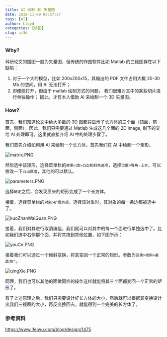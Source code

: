 ```yaml
---
title: AI 绘制 3D 矢量图
date: 2018-11-09 08:57:57
tags: [AI]
author: Lloyd
categories: [绘图]
slug: ai3d
---
```


### Why?
科研论文的插图一般为矢量图，但传统的作图软件比如 Matlab 的三维图存在以下缺陷：
1. 对于一个大的模型，比如 200x200x15，其输出的 PDF 文件占用大概 20-30 Mb 的空间，用 AI 无法打开；
2. 即便能打开，但由于 matlab 绘制方式的问题， 我们很难对其中的某些切片进行单独操作；
因此，才有本人借助 AI 来绘制一个 3D 矢量图。

### How?
首先，我们知道论文中绝大多数的 3D 图都只显示了长方体的三个面（顶面，前面，侧面）。因此，我们只需要通过 Matlab 生成这几个面的 2D image, 剩下的交给 AI 
处理即可。这里就直接介绍 AI 中的处理步骤了。

我们首先介绍如何用 AI 来绘制一个长方体。首先我们在 AI 中绘制一个矩形。

![matrix.PNG](https://upload-images.jianshu.io/upload_images/1703880-ff4c3edd717eada6.PNG?imageMogr2/auto-orient/strip%7CimageView2/2/w/1240)

然后选中该矩形，选择菜单栏的`效果>3D>凸出和斜角选项`，选择`位置>等角-上方`，可以
修改一下`凸出厚度`，其他的可以默认。

![parameters.PNG](https://upload-images.jianshu.io/upload_images/1703880-98a6037dbda710d9.PNG?imageMogr2/auto-orient/strip%7CimageView2/2/w/1240)

选择`确定`之后，会发现原来的矩形变成了一个长方体。

接着，选择菜单栏的`对象>扩展外观`，选择该对象时，其对象的每一条边都被选中了。

![kuoZhanWaiGuan.PNG](https://upload-images.jianshu.io/upload_images/1703880-f3dd41c91a885c0a.PNG?imageMogr2/auto-orient/strip%7CimageView2/2/w/1240)

接着，我们对其进行取消编组，我们就可以对其中的每一个面进行单独选中了。比如我们选中右侧那个面，并将其拖到其他位置，如下图所示：

![youCe.PNG](https://upload-images.jianshu.io/upload_images/1703880-50e32e1d02352f04.PNG?imageMogr2/auto-orient/strip%7CimageView2/2/w/1240)

接着我们可以通过一个倾斜变换，将其变回一个正常的矩形。参数为`变换>倾斜>垂直30°`。

![qingXie.PNG](https://upload-images.jianshu.io/upload_images/1703880-cd2a1c830f2f7a0e.PNG?imageMogr2/auto-orient/strip%7CimageView2/2/w/1240)

同理，我们也可以其他的面做同样的操作这样就能将其三个面都变回一个正常的矩形了。

有了上述原理之后，我们只需要设计好长方体的大小，然后就可以根据其变换设计出我们三视图的大小，再反变换回去，就能得到一个完美的长方体了。

### 参考资料
https://www.ifeiwu.com/blog/design/1475


